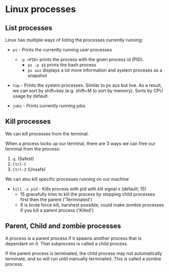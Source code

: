# Linux processes

## List processes

Linux has multiple ways of listing the processes currently running:

- `ps` - Prints the currently running user processes
  - `-p <PID>` prints the process with the given process id (PID).
    - `ps -p $$` prints the bash process
    - `ps aux` displays a lot more information and system proceses as a snapshot
  
- `top` - Prints the system processes. Similar to ps aux but live. As a result, we can sort by shift+key (e.g. shift+M to sort by memory). Sorts by CPU usage by default.
  
- `jobs` - Prints currently running jobs

## Kill processes 

We can kill processes from the terminal.

When a process locks up our terminal, there are 3 ways we can free our terminal from the process:
1. `q`. (Safest)
2. `Ctrl-C`
3. `Ctrl-Z` (Unsafe)

We can also kill specific processes running on our machine

- `kill -x pid` - Kills process with pid with kill signal x (default: 15)
  - 15 gracefully tries to kill the process by stopping child processes first then the parent ('Terminated')
  - 9 is brute force kill, harshest possible, could make zombie processes if you kill a parent process ('Killed')

## Parent, Child and zombie processes

A process is a parent process if it spawns another process that is dependant on it. That subprocess is called a child process.

If the parent process is terminated, the child process may not automatically terminate, and so will run until manually terminated. This is called a zombie process. 